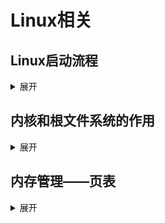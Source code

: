 <!-- ## 
<details>
    <summary>展开</summary>

</details> -->

# Linux相关

## Linux启动流程
<details>
    <summary>展开</summary>

### Linux与rtos启动阶段对比

---

### 启动流程阶段对比

| 阶段 | Linux 开发板 (复杂应用处理器，如 ARM Cortex-A) | RTOS 开发板 (通常为微控制器，如 ARM Cortex-M, ESP32, RISC-V) |
| :--- | :--- | :--- |
| **1. 上电复位** | 相同。CPU从预定的复位向量地址开始执行代码（通常是芯片内部的Boot ROM）。 | 相同。 |
| **2. 第一阶段 Bootloader (ROM Code)** | **相同。** 芯片内置的ROM程序初始化最基本的环境（如时钟、CPU模式），并尝试从外部存储（如SD卡、eMMC）加载第二阶段的Bootloader。 | **通常更简单。** ROM代码可能直接尝试从Flash加载用户程序，或者将控制权交给一个非常小的初阶Bootloader。 |
| **3. Bootloader (第二阶段)** | **极其复杂和关键。** 通常是**U-Boot**。它要：<br> - 初始化DRAM（Linux运行必需）<br> - 初始化更多外设（网络、USB、显示等）<br> - 从存储设备加载**Linux内核镜像（zImage**）和**设备树二进制文件（DTB**）到内存<br> - 设置启动参数（`bootargs`），并最终跳转到内核执行 | **非常简单或不存在。** 通常是一个极简的Bootloader，或者直接没有这个阶段。主程序（RTOS镜像）直接被ROM代码加载并执行。其主要任务就是初始化硬件，然后启动调度器。 |
| **4. 加载内核与传递参数** | **关键步骤。** Bootloader将控制权、设备树地址和启动参数（`bootargs`）传递给Linux内核。内核依赖这些信息来了解硬件布局。 | **不适用。** RTOS内核通常已经和应用程序**编译链接成一个单一的二进制镜像文件**。没有“加载”和“传递参数”的概念。硬件信息直接写在代码里（通过宏定义或寄存器操作）。 |
| **5. 内核初始化** | **非常庞大和漫长。** Linux内核会：<br> - 解压缩自己（如果是压缩内核）<br> - 初始化自身子系统（内存管理、进程调度、虚拟文件系统VFS、网络栈等）<br> - **解析设备树（DTB）** 来动态识别硬件，并加载相应的驱动程序<br> - 最后，挂载根文件系统（rootfs） | **极其快速和精简。** RTOS内核初始化：<br> - 初始化任务/进程控制块<br> - 初始化内核对象（信号量、消息队列、定时器等）<br> - **初始化硬件驱动**（这些驱动代码通常是应用程序的一部分，直接调用）<br> - **启动任务调度器** |
| **6. 用户空间初始化** | **存在。** 内核启动第一个用户空间进程 `init`（通常是 systemd 或 busybox init）。<br> - `init` 根据配置文件启动各种系统服务（网络、日志、蓝牙等）。<br> - 最终会启动登录shell或指定的图形界面/应用程序。 | **不存在。** 没有“用户空间”和“内核空间”的隔离概念。在调度器启动后，**之前创建好的多个任务（Tasks）就开始并发运行了**。这些任务既包含应用程序逻辑，也直接包含硬件操作。 |
| **7. 运行应用程序** | 应用程序作为系统服务或由用户手动启动，运行在资源丰富、受保护的用户空间中。 | 应用程序就是与RTOS内核编译在一起的任务，直接运行，享有对硬件的完全访问权限。 |


在深入细节之前，我们先通过一个表格来梳理一下这四个核心阶段的整体脉络：

| 阶段 | 主要任务 | 核心动作 | 关键代码/组件 |
| :--- | :--- | :--- | :--- |
| **3. Bootloader加载内核** | 将内核映像和设备树从存储设备加载到内存，并为内核设置启动参数。 | 1. 加载内核映像 (zImage/uImage)<br>2. 加载设备树 (DTB)<br>3. 设置启动参数 (`bootargs`)<br>4. 跳转到内核入口点 | U-Boot：`bootm`, `bootz` 命令 |
| **4. 内核初始化** | 解压内核、初始化核心子系统、解析设备树、驱动初始化，最终尝试挂载根文件系统。 | 1. 架构相关初始化 (`start_kernel`)<br>2. 子系统初始化 (内存管理、调度器、中断等)<br>3. 驱动早期初始化 (`do_initcalls`)<br>4. 挂载根文件系统 | `start_kernel()` (init/main.c)<br>`setup_arch`<br>`rest_init` |
| **5. 挂载根文件系统** | 将根文件系统挂载到“/”目录，这是内核切换到用户空间的基石。 | 1. 识别根文件系统类型和位置<br>2. 执行挂载操作 | `mount_root` |
| **6. 用户空间初始化** | 启动第一个用户空间进程(`init`)，由其加载系统服务和应用，完成整个启动过程。 | 1. 内核启动 `init` 进程<br>2. `init` 进程执行初始化脚本和服务 | `/sbin/init` (如 systemd, sysvinit) |

---

### 第三阶段：Bootloader加载内核

Bootloader（以最常见的U-Boot为例）在完成硬件初始化后，其最终使命是加载并启动Linux内核。这个过程主要包括：

1.  **加载内核映像 (zImage/uImage)**：U-Boot会从存储设备（如eMMC, SD卡, NAND Flash）上将内核映像文件读取到内存的特定地址（例如ARM架构上常见的`0x30008000`）。U-Boot的命令`bootm`或`bootz`专门用于处理这种加载和启动过程。
2.  **加载设备树 (DTB)**：设备树二进制文件（`.dtb`）同样会被加载到内存中的另一个地址。设备树以一种清晰的结构化格式描述了开发板的硬件配置，使得同一个内核镜像可以支持多个硬件平台。
3.  **设置启动参数 (`bootargs`)**：U-Boot通过`bootargs`环境变量向内核传递命令行参数。这些参数至关重要，例如会指明根文件系统的位置（`root=`）、类型（`rootfstype=`）、控制台设备（`console=`）等。
4.  **跳转到内核入口点**：最后，U-Boot通过调用内核的入口函数（例如`theKernel (0, machid, bd->bi_boot_params)`）将控制权彻底移交给内核，并传递机器ID和设备树在内存中的地址等参数。

### 第四阶段：内核初始化 - 从`start_kernel`到`rest_init`

当内核获得控制权后，首先会进行与体系结构高度相关的汇编代码初始化（如设置页表、启用MMU），随后便跳转到C语言编写的通用内核入口点——`start_kernel`函数（位于`init/main.c`）。

`start_kernel`是Linux内核初始化的核心，它初始化了几乎所有内核子系统：

```c
asmlinkage __visible void __init start_kernel(void)
{
    ...
    set_task_stack_end_magic(&init_task); /* 初始化0号进程(init_task) */
    smp_setup_processor_id();              /* 设置处理器ID */
    boot_cpu_init();                       /* 激活Boot CPU */
    page_address_init();                   /* 页地址初始化 */
    pr_notice("%s", linux_banner);         /* 打印Linux版本信息 */
    setup_arch(&command_line);             /* 架构相关设置，解析设备树！ */
    ...
    mm_init();                             /* 内存管理初始化 */
    sched_init();                          /* 调度器初始化 */
    init_IRQ();                            /* 中断初始化 */
    tick_init();                           /* 时钟 tick 初始化 */
    init_timers();                         /* 定时器初始化 */
    ...
    vfs_caches_init();                     /* 虚拟文件系统(VFS)缓存初始化 */
    rest_init();                           /* 继续剩下的初始化工作 */
}
```


在`setup_arch`函数中，内核会**解析U-Boot传递过来的设备树（DTB）**，根据其中的信息来初始化平台硬件。

`start_kernel`的最后调用了`rest_init()`，这个函数完成了内核初始化的临门一脚：

```c
static noinline void __init_refok rest_init(void)
{
    /* 创建kernel_init线程（PID=1）和kthreadd线程（PID=2） */
    pid = kernel_thread(kernel_init, NULL, CLONE_FS);
    pid = kernel_thread(kthreadd, NULL, CLONE_FS | CLONE_FILES);
    ...
    cpu_startup_entry(CPUHP_ONLINE); /* 最终调用idle进程(PID=0) */
}
```


*   `kernel_init`线程：这就是未来的**用户空间进程`init`的前身**。
*   `kthreadd`线程：**内核守护进程**，负责调度和管理所有其他的内核线程。

`kernel_init`函数会继续执行（在`kernel_init_freeable`阶段），调用`do_basic_setup`：
```c
static int __ref kernel_init(void *unused)
{
    ...
    kernel_init_freeable(); /* 完成内核可用的初始化 */
    ...
    /* 尝试执行用户空间的init程序 */
    if (execute_command) {
        run_init_process(execute_command);
    }
    ...
}
```
`do_basic_setup`函数中包含了**驱动程序的初始化**：
```c
static void __init do_basic_setup(void)
{
    ...
    do_initcalls(); /* 调用所有编译进内核的模块的初始化函数 */
}
```

`do_initcalls()`会按等级依次调用所有通过`module_init`或`__initcall`宏注册的驱动和子系统初始化函数，这使得内核能够检测和初始化系统中的各种硬件设备。

### 第五阶段：挂载根文件系统

内核初始化到最后，`kernel_init`线程会尝试**挂载根文件系统**：
```c
static int __ref kernel_init(void *unused)
{
    ...
    /* 需要先挂载根文件系统，才能找到用户空间的init程序 */
    prepare_namespace();
    ...
}
```
在`prepare_namespace`函数中，会调用`mount_root`来实际执行挂载操作。根文件系统的位置和类型是由U-Boot传递的`bootargs`中的`root=`参数指定的，例如`root=/dev/mmcblk0p2 rootfstype=ext4`。

### 第六阶段：用户空间初始化

一旦根文件系统挂载成功，内核就可以找到并执行用户空间的第一个程序了：

```c
static int __ref kernel_init(void *unused)
{
    ...
    /* 如果命令行指定了init程序，则执行它 */
    if (execute_command) {
        if (!run_init_process(execute_command))
            return 0;
        pr_err("Failed to execute %s (error %d). Attempting defaults...\n",
               execute_command, ret);
    }
 
    /* 尝试执行默认的init程序序列 */
    run_init_process("/sbin/init");
    run_init_process("/etc/init");
    run_init_process("/bin/init");
    run_init_process("/bin/sh");
 
    panic("No working init found. Try passing init= option to kernel. "
          "See Linux Documentation/init.txt for guidance.");
}
```


`run_init_process`函数会使用`execve`系统调用执行指定的程序。这个程序（通常是`/sbin/init`，例如**systemd**或**sysvinit**）随后会**读取配置文件**（如`/etc/inittab`或`/etc/systemd/system/`下的单元），**启动系统服务**（如网络、日志）、**生成登录终端**或**启动图形界面**，最终让用户可以使用系统。

至此，Linux开发板完成了从底层硬件到上层应用的完整启动过程。

---

### 总结

Linux开发板的启动流程是一个环环相扣的精密过程：
*   **Bootloader**（如U-Boot）是“引导员”，负责准备好硬件环境，并将内核和设备树“请”到内存中。
*   **内核**自身则是“总建筑师”，从`start_kernel`开始，一步步初始化各种核心子系统，解析设备树来了解硬件布局，加载驱动程序，最终挂载根文件系统并为用户空间搭建好舞台。
*   **根文件系统**是舞台上的一切布景和道具，没有它，内核这个建筑师也无法让演员表演。
*   最后的**用户空间初始化**（`init`进程）则是“导演和演员”登场，它们根据脚本（配置文件）表演，最终呈现给用户一个功能完整的操作系统。

希望这次的讲解，配合源码分析，能让你对Linux开发板的启动过程有更深刻的理解。
</details>

## 内核和根文件系统的作用
<details>
    <summary>展开</summary>


*   **内核镜像 (Kernel Image)**：负责管理最基础的硬件资源，并提供一个最基本的运行环境。
*   **根文件系统 (Root Filesystem)**：包含了系统运行所需的所有文件、配置、工具和应用程序。

---

### 一、内核镜像 (Kernel Image) 的作用

内核镜像是操作系统最核心的部分，它是一个经过编译的、可执行的二进制文件（如 `vmlinuz` 或 `zImage`）。它的作用完全是**基础性的、底层的**。

**1. 硬件抽象与管理 (Hardware Abstraction)**
    *   **驱动管理：** 包含了所有硬件设备的驱动程序（或驱动加载机制），直接与CPU、内存、硬盘、网络、显示器等硬件交互。它让上层软件无需关心硬件的具体细节。
    *   **资源访问：** 提供统一的接口（如系统调用 `syscall`) 让应用程序可以安全地访问硬件资源。

**2. 核心资源管理 (Core Resource Management)**
    *   **内存管理 (Memory Management):** 负责分配和回收物理内存和虚拟内存，为每个进程提供独立的地址空间。
    *   **进程调度 (Process Scheduling):** 决定哪个进程在什么时候使用CPU，确保系统资源被合理、高效地利用。
    *   **文件系统支持 (Filesystem Support):** 内核本身包含了多种文件系统（如ext4, Btrfs, FAT）的驱动，使其能够从存储设备上**识别和挂载**根文件系统。

**3. 安全与隔离 (Security & Isolation)**
    *   在内核的管控下，一个进程无法直接访问另一个进程的内存空间，也无法直接操作硬件，从而保证了系统的稳定性和安全性。

**总结：内核的作用是“打好地基，建好框架”。它让硬件变得可用、可控，并为上层软件的运行提供了一个安全、稳定的底层环境。** 当你启动一个只有内核而没有根文件系统的系统时，你通常只会看到内核的日志输出，然后系统就会因为找不到 `init` 程序而**内核恐慌 (Kernel Panic)**。

---

### 二、根文件系统 (Root Filesystem) 的作用

根文件系统是存储在磁盘（或其他介质）上的一个**文件目录结构**，它以根目录 `/` 为起点。它的作用是**提供内容、配置和环境**。

**1. 容纳操作系统必备文件**
    *   **初始化程序 (init):** 这是内核启动后执行的**第一个用户空间程序**（通常是 `/sbin/init`，如 `systemd` 或 `sysvinit`）。它是所有进程的父进程，负责启动所有系统服务和管理运行级别。**没有它，内核就无法启动用户空间。**
    *   **系统工具 (Utilities):** 包含 `ls`, `cp`, `mkdir`, `vi` 等所有常用的命令行工具，通常存放在 `/bin`, `/sbin`, `/usr/bin` 等目录。
    *   **系统库 (Libraries):** 如 GNU C 库 (`glibc`)，存放在 `/lib` 目录。几乎所有应用程序都依赖这些库来运行。
    *   **配置文件 (Configuration):** 系统的全局配置，如网络配置、服务启动配置等，存放在 `/etc` 目录。
    *   **设备节点 (Device Nodes):** 在 `/dev` 目录下的特殊文件，是应用程序与硬件设备通信的接口。

**2. 提供用户环境**
    *   **Shell:** 如 `bash` 或 `sh`，为用户提供交互式的命令输入界面。
    *   **用户应用程序:** 用户需要运行的各种程序，如 Web 服务器、文本编辑器、编译器等。

**3. 提供运行时空间**
    *   **临时文件:** `/tmp` 目录。
    *   **系统运行时信息:** `/proc` 和 `/sys` 是内核提供的虚拟文件系统，它们被挂载到根文件系统上，用于查看和配置系统内核参数。
    *   **日志文件:** `/var/log` 目录存放系统日志。

**总结：根文件系统的作用是“填充内容，提供服务”。它包含了让系统变得有用、可用、可配置的所有文件和程序。**

---

### 三、两者如何协同工作？—— 以启动过程为例

1.  **Bootloader运行：** 硬件上电后，Bootloader（如U-Boot）初始化硬件，并将**内核镜像**从存储设备加载到内存中，然后跳转到内核入口点执行。
2.  **内核初始化：** **内核镜像**开始运行，解压自身，初始化硬件驱动，建立内存管理和进程调度体系。
3.  **挂载根文件系统：** 内核根据启动参数（如 `root=/dev/mmcblk0p2`）找到**根文件系统**所在的分区，并加载对应的文件系统驱动，将其**挂载**到根目录 `/` 下。这是连接内核和根文件系统的关键一步。
4.  **启动init进程：** 内核尝试在根文件系统中找到并执行第一个用户空间程序 `/sbin/init`。
5.  **系统初始化：** `init` 程序开始工作，它根据根文件系统 `/etc` 目录下的配置文件，启动各种系统服务（如网络、日志）。
6.  **提供用户界面：** `init` 最终启动登录服务（`getty`），在终端上显示 `login:` 提示符。用户登录后，系统会启动Shell（如 `bash`），整个系统就准备就绪了。

</details>

## 内存管理——页表
<details>
    <summary>展开</summary>

### 一、MMU与页表 

在 Linux 系统中，**MMU（Memory Management Unit，内存管理单元）** 和 **页表（Page Table）** 是实现虚拟内存管理的核心组件，主要用于完成虚拟地址到物理地址的转换、内存访问权限控制以及物理内存的高效管理。以下从核心概念、工作机制和 Linux 中的具体实现三个层面展开说明。

### MMU（内存管理单元）
MMU 是 CPU 内部的一个硬件模块（通常集成在 CPU 芯片组中），其核心功能是**将进程使用的虚拟地址（Virtual Address, VA）转换为物理内存中的实际地址（Physical Address, PA）**，并在此过程中实现内存访问的安全控制。


#### 1.1. MMU 的核心职责
- **地址转换**：这是 MMU 最基本的功能。进程看到的虚拟地址是连续的逻辑空间，但实际物理内存可能是离散的。MMU 通过页表将虚拟地址映射到物理地址，使得每个进程拥有独立的虚拟地址空间。
- **内存保护**：通过页表项（Page Table Entry, PTE）中的权限位（如读/写/执行、用户态/内核态访问权限），限制进程对特定内存区域的操作（例如禁止用户态进程直接访问内核空间）。
- **缺页中断触发**：当进程访问的虚拟地址未映射到物理内存（即页表项标记为“不存在”）时，MMU 会触发**缺页中断（Page Fault）**，通知操作系统将所需页面从磁盘（如交换分区或文件）加载到物理内存，并更新页表。
- **TLB 管理**：MMU 内部包含 TLB（Translation Lookaside Buffer，转换后援缓冲器），用于缓存最近使用的页表项（PTE），避免每次地址转换都遍历多级页表，提升转换效率。


### 2.1、页表（Page Table）：虚拟地址到物理地址的“地图”
页表是一种**层级化的树状数据结构**，用于存储虚拟地址到物理地址的映射关系。由于现代操作系统支持的虚拟地址空间极大（如 x86_64 是 48 位或 57 位），无法用单一张表存储所有映射，因此采用**多级页表（Multi-Level Page Table）**设计，通过分层索引逐步定位到最终的物理页框。


#### 1. 页表的核心组成：页表项（PTE）
页表的每一级由多个**页表项（PTE）**组成，每个 PTE 记录了虚拟页（Virtual Page）到物理页框（Physical Page Frame）的映射信息，以及内存访问的控制位。典型的 PTE 包含以下字段：
- **物理页框号（PFN, Page Frame Number）**：核心字段，记录虚拟页对应的物理页框编号（即物理地址的高位部分）。
- **有效位（Present Bit）**：标记该页是否存在于物理内存中（1 表示存在，0 表示不存在，需从磁盘加载）。
- **权限位（Access Permissions）**：包括读（R）、写（W）、执行（X）权限，以及用户态（User）/内核态（Kernel）访问权限（例如 `RW-` 表示用户态可读可写，内核态只读）。
- **脏位（Dirty Bit）**：标记该物理页是否被修改过（1 表示已修改，换出时需写回磁盘；0 表示未修改，换出时无需写回）。
- **访问位（Accessed Bit）**：标记该页是否被访问过（用于页面置换算法统计热点页）。
- **其他标志**：如全局页（Global Bit，标记是否为全局页，换出时不失效）、PAT（Page Attribute Table，内存类型控制）等。


#### 2. 多级页表的结构（以 x86_64 为例）
x86_64 架构采用**四级页表**（4-Level Page Table），虚拟地址被划分为 5 个部分（其中 1 位保留），各级页表的作用如下：

| 虚拟地址分段       | 长度（位） | 描述                                   |
|--------------------|------------|----------------------------------------|
| PML4 索引（PGD）   | 9          | 顶级页表（Page Global Directory）索引  |
| PDP 索引（PUD）    | 9          | 第二级页表（Page Upper Directory）索引 |
| PD 索引（PMD）     | 9          | 第三级页表（Page Middle Directory）索引|
| PT 索引（PT）      | 9          | 第四级页表（Page Table）索引           |
| 页内偏移（Offset） | 12         | 物理页框内的字节偏移（4KB 页大小）     |

**地址转换流程**：  
CPU 发出虚拟地址后，MMU 按以下步骤转换：
1. 从 CR3 寄存器获取顶级页表（PGD）的物理地址；
2. 用虚拟地址的 PML4 索引（9 位）查找 PGD，得到 PUD 页表的物理地址；
3. 用 PDP 索引（9 位）查找 PUD，得到 PMD 页表的物理地址；
4. 用 PD 索引（9 位）查找 PMD，得到 PT 页表的物理地址；
5. 用 PT 索引（9 位）查找 PT，得到目标页表项（PTE），从中提取物理页框号（PFN）；
6. 结合页内偏移（12 位），组合成最终的物理地址（PFN × 4KB + Offset）。


#### 3. 页表的层级优势
多级页表的设计相比单一级别的线性页表，显著节省了内存：
- **稀疏映射支持**：仅需为实际使用的虚拟地址空间分配页表（未使用的虚拟页无需分配下级页表）。
- **按需加载**：仅当进程访问某段虚拟地址时，才分配对应的页表（延迟分配）。
- **内存效率**：例如，x86_64 进程的 48 位虚拟地址空间若全部映射，单一级别页表需要 $2^{48}/2^{12} = 2^{36}$ 个页表项（约 687 亿），而四级页表仅需 $2^9 \times 2^9 \times 2^9 \times 2^9 = 2^{36}$ 个页表项，但实际中大部分进程仅使用少量虚拟内存，因此下级页表不会全部分配。


### 3.1、Linux 中的 MMU 与页表管理
Linux 内核通过抽象层屏蔽了不同架构（x86、ARM、RISC-V 等）的页表差异，提供统一的虚拟内存管理接口。以下是 Linux 中与 MMU/页表相关的关键机制：


#### 1. 进程虚拟地址空间与页表
每个用户进程拥有独立的虚拟地址空间（如 x86_64 是 128TB 用户空间 + 128TB 内核空间），由 `struct mm_struct` 结构描述。`mm_struct` 包含页表的根指针（如 x86_64 中的 `pgd` 字段，指向顶级页表 PGD 的物理地址），以及虚拟内存区域（`vm_area_struct`）的列表（记录进程哪些虚拟地址范围被映射、权限等）。


#### 2. 内核页表与用户页表
- **用户页表**：每个进程的用户空间页表由 `mm_struct` 管理，包含用户态代码、数据、堆、栈等区域的映射。
- **内核页表**：所有进程共享内核空间的页表（内核态虚拟地址映射到物理内存），通过 `init_mm` 全局变量指向内核页表的根。当进程切换到内核态时，MMU 自动切换到内核页表（通过修改 CR3 或类似寄存器）。


#### 3. 页表的创建与销毁
- **进程创建**：通过 `fork()` 创建子进程时，子进程共享父进程的页表（写时复制，Copy-On-Write, COW），仅在修改页表项时复制新的页表。
- **进程退出**：释放进程的所有页表及关联的物理内存页。
- **内存映射**：通过 `mmap()` 系统调用为用户空间分配虚拟内存时，内核会分配物理页框（或从交换区加载），并更新页表建立映射。


#### 4. 缺页中断处理
当进程访问的虚拟地址未映射（PTE 的有效位为 0）时，MMU 触发缺页中断，内核执行以下步骤：
1. 检查虚拟地址是否合法（是否在进程的 `vm_area_struct` 列表中），非法则终止进程（段错误）。
2. 若合法，分配一个空闲的物理页框（可能从伙伴系统或交换区获取）。
3. 将磁盘中对应的数据（如文件内容或匿名页的零页）加载到物理页框。
4. 更新页表项（设置 PTE 的有效位、PFN、权限等）。
5. 刷新 TLB（或通过标记使旧条目失效），重新执行引发缺页的指令。


#### 5. 优化技术：大页（HugePages）
传统 4KB 页的小页表会导致多级页表层级过多（如 x86_64 四级页表），增加 TLB 未命中概率。Linux 支持**大页（HugePages）**（如 2MB、1GB），通过减少页表层级（例如 1GB 大页仅需两级页表）来提升 TLB 覆盖率，降低地址转换开销。大页通常用于数据库、高性能计算等内存密集型场景。

### 二、页表的软硬件实现

### 2.1、硬件层面的核心支持
硬件（尤其是 CPU 中的 MMU 单元）为页表管理提供了关键的物理机制，这些机制是操作系统实现虚拟内存的基础。


#### 1. **MMU 的地址转换硬件逻辑**
MMU 是页表管理的核心硬件，其内部集成了**地址转换电路**，负责自动解析虚拟地址并遍历页表。具体包括：
- **多级页表遍历**：MMU 根据虚拟地址的分段（如 x86_64 的 PML4/PDP/PD/PT 索引），逐级查找页表项（PTE）。这一过程由硬件电路自动完成，无需软件干预。例如，当进程访问虚拟地址 `0xffff800012345678` 时，MMU 会自动提取各级索引（9/9/9/9 位），并从 CR3 寄存器获取 PGD 地址，依次查找各级页表，最终定位到 PTE。
- **有效位检查**：MMU 在遍历页表时会检查每一级 PTE 的“有效位（Present Bit）”。若某一级 PTE 的有效位为 0（表示该页未加载到物理内存），MMU 会立即触发**缺页中断（Page Fault）**，暂停当前进程执行，交由内核处理。
- **权限验证**：MMU 同时检查 PTE 中的权限位（如读/写/执行、用户态/内核态权限）。若进程尝试越权访问（例如用户态进程写入内核空间），MMU 会触发**访问错误中断（Segmentation Fault）**，终止非法操作。


#### 2. **TLB（转换后援缓冲器）的硬件缓存**
TLB 是 MMU 内部的硬件缓存，用于存储最近使用的页表项（PTE），避免每次地址转换都遍历多级页表（否则每次转换需要 4~5 次内存访问，效率极低）。TLB 的硬件特性包括：
- **高速缓存**：TLB 通常由多组（Set）的高速存储单元组成，支持并行查找（如全相联、组相联或直接映射）。现代 CPU 的 TLB 容量可达数百项（如 x86_64 的 TLB 支持 64~512 项），覆盖大部分高频访问的虚拟页。
- **硬件替换策略**：当 TLB 满时，硬件会根据预设的策略（如 LRU，最近最少使用）自动淘汰旧条目，无需软件干预。部分架构（如 ARM）支持硬件管理的“大页 TLB”（HugeTLB），专门缓存大页（2MB/1GB）的页表项，减少 TLB 未命中。
- **TLB 刷新与失效**：当页表项被修改（如 PTE 的 PFN 或权限位更新）时，内核需要通知 MMU 使 TLB 中对应的旧条目失效（TLB Shootdown）。部分架构（如 x86）支持硬件级的 TLB 失效指令（如 `INVLPG`），可快速清除指定虚拟页的 TLB 条目；复杂场景（如多核系统）则需要软件协调（如通过 IPI 中断通知其他核心刷新 TLB）。


#### 3. **缺页中断的硬件触发**
MMU 检测到虚拟页未映射（有效位为 0）或越权访问时，会通过硬件信号触发**缺页中断**（或异常）。这一中断是 CPU 硬件层面的强制机制，直接打断当前进程的执行，将控制权转移到内核的缺页处理函数（如 Linux 的 `handle_page_fault`）。硬件确保了中断的实时性和不可屏蔽性（除非中断被显式禁用）。


### 2.2、软件层面的管理与优化
尽管硬件提供了基础能力，但页表的具体管理（如页表的构建、维护、状态同步）完全由操作系统内核通过软件实现。

#### 1. **页表的逻辑构建与维护**
内核需要为每个进程维护页表的层级结构（如 x86_64 的四级页表），并通过 `mm_struct` 结构管理这些页表的根指针（如 `pgd` 寄存器指向的 PGD 页表物理地址）。具体操作包括：
- **进程创建时的页表初始化**：当通过 `fork()` 创建子进程时，内核会复制父进程的页表（写时复制，COW），仅在子进程修改页表项时分配新的物理页框并更新 PTE。这一过程需要软件精确管理页表的引用计数和共享状态。
- **内存映射（`mmap`）的页表更新**：当进程调用 `mmap()` 映射文件或匿名内存时，内核需要分配物理页框（或从交换区加载数据），并在页表中创建对应的 PTE（设置有效位、PFN、权限等）。对于大页映射，内核会跳过部分中间页表层级（如直接在 PUD 或 PMD 层级设置大页 PTE），减少页表项数量。
- **页表的销毁与回收**：当进程退出或释放内存时，内核需要递归遍历页表，释放所有不再使用的物理页框，并回收页表本身的内存（页表本身也占用物理内存，需及时释放以避免内存泄漏）。


#### 2. **TLB 的软件协同管理**
虽然 TLB 的缓存和替换由硬件自动完成，但内核需要通过软件操作确保 TLB 与页表的一致性：
- **TLB 刷新**：当页表项被修改（如 PTE 的 PFN 更新）或进程切换时（需要切换到新进程的内核页表），内核需要主动刷新 TLB 中的旧条目。例如，x86 架构使用 `INVLPG` 指令清除单个虚拟页的 TLB 条目；多核系统中，内核可能通过“TLB 拍”（TLB Shootdown）机制通知所有核心刷新相关 TLB 条目。
- **大页的软件支持**：内核需要识别应用程序的大页需求（如通过 `mmap(MAP_HUGETLB)`），并在页表中直接设置大页 PTE（跳过中间层级）。同时，内核需管理大页的物理内存池（如通过 `hugetlbfs` 文件系统），确保大页页框的分配和释放与页表同步。


#### 3. **缺页中断的软件处理逻辑**
缺页中断的触发由硬件完成，但具体的处理逻辑（如加载数据、更新页表）完全由内核软件实现。典型步骤包括：
- **中断向量跳转**：CPU 检测到缺页中断后，根据中断向量表跳转到内核的缺页处理函数（如 Linux 的 `entry_64.S` 中的中断入口）。
- **地址合法性检查**：内核检查触发缺页的虚拟地址是否属于进程的合法虚拟地址空间（通过 `vm_area_struct` 列表）。若非法（如访问未映射的堆外内存），则触发段错误（`SIGSEGV`）终止进程。
- **物理页分配与加载**：若地址合法，内核从伙伴系统（Buddy System）分配空闲物理页框，或从交换区（Swap）读取对应的页面数据（若页面已被换出）。对于文件映射（如 `mmap` 一个磁盘文件），内核需要从文件系统中读取对应偏移的数据到物理页框。
- **页表更新与 TLB 刷新**：内核将物理页框号（PFN）写入 PTE，设置有效位、权限位等标志，并更新 TLB（或使旧 TLB 条目失效）。
- **重新执行指令**：缺页处理完成后，CPU 恢复被中断的进程，重新执行引发缺页的指令（此时 MMU 已能正确转换地址）。




### 三、硬件与软件的协作边界
---

### 3.1、Linux内存管理的核心机制（软件逻辑）

Linux内存管理的设计目标是高效、安全地抽象和管理内存，其核心思想是**虚拟内存**。

#### 1. 虚拟内存 (Virtual Memory)
这是所有现代操作系统内存管理的基石。
*   **是什么：** 每个进程都认为自己独享整个CPU的地址空间（例如，在32位系统上是4GB的线性空间）。这个空间是虚拟的，并非物理内存的真实映射。
*   **为什么：**
    *   **安全性：** 进程无法直接访问物理内存，更无法访问其他进程的内存空间。一个进程的崩溃不会影响整个系统。
    *   **简化编程：** 程序员无需关心物理内存的布局和分配细节。
    *   **超额使用：** 所有进程的虚拟内存总和可以远远超过实际的物理内存大小。

#### 2. 分页 (Paging) 和页表 (Page Table)
虚拟内存如何映射到物理内存？答案是通过**分页**机制。
*   **内存划分：** 虚拟内存和物理内存都被划分为固定大小的块，称为**页** (Page)。典型的页大小是4KB。
*   **页表 (Page Table)：** 一个类似于“地图”的数据结构，由内核为每个进程单独维护。它存储了**虚拟页**到**物理页帧** (Page Frame) 的映射关系。
*   **地址转换：** 当进程访问一个虚拟地址时，CPU中的**内存管理单元 (MMU)** 会自动查询页表，将其转换为真实的物理地址。这个过程对进程是完全透明的。

#### 3. 主要组件与功能
Linux内核通过一系列组件协同工作来管理内存：

*   **伙伴系统 (Buddy System)：**
    *   **职责：** 负责管理**物理内存页帧的分配和释放**，解决外部碎片问题。
    *   **原理：** 将空闲物理页分组为11个（`2^0` 到 `2^10`）不同大小的“块链表”。例如，请求4KB（一页）就分配一个`2^0`的块；请求8KB（两页）就分配一个`2^1`的块。如果当前没有合适大小的块，它会将一个更大的块对半“分裂”，直到得到所需大小。释放时，它会检查“伙伴”块是否空闲，如果是就“合并”成更大的块。

*   **Slab分配器 / SLUB分配器：**
    *   **职责：** 在伙伴系统之上，负责管理**内核中小对象的分配**（如`task_struct`, `inode`等），解决内部碎片问题。
    *   **为什么：** 内核频繁地创建和销毁许多小型数据结构。如果每次都向伙伴系统申请一整个页（4KB）来存放一个几百字节的对象，会造成巨大浪费。
    *   **原理：** 从伙伴系统获得完整的页，然后将其划分为多个更小的、大小固定的对象池（例如专门存放`task_struct`的池）。当内核需要分配一个小对象时，直接从对应的池中获取，释放时也回收到池中。SLUB是Slab的最新演进，更简化、高效。

*   **页面缓存 (Page Cache)**
    *   **职责：** 将磁盘上的文件数据缓存到物理内存中，极大加速磁盘I/O。
    *   **原理：** 当读取文件时，内核将文件内容读取到物理页中，并建立映射。下次再读取相同内容时，直接从内存返回，无需访问慢速的磁盘。写入文件时，数据也先写入页面缓存，再由后台线程（如`pdflush`）异步刷回磁盘。

*   **交换 (Swapping)**
    *   **职责：** 当物理内存不足时，将**不活跃的物理页**中的数据写入到专用的**交换空间**（Swap Space，通常是磁盘上的一个分区或文件），从而腾出物理内存供急需的进程使用。当需要再次访问被换出的页时，再将其从交换空间读回内存。
    *   **这是实现虚拟内存“超额使用”的关键。**

*   **内存耗尽管理 (OOM Killer)**
    *   **职责：** 当系统内存严重不足，连回收和交换都无法满足请求时，内核会选择一个（通常是占用内存最多且非关键的）进程将其杀死，从而释放其占用的所有内存，挽救系统。

*   **按需分页 (Demand Paging)**
    *   **原理：** 可执行程序并不是一开始就被全部加载到内存中，而是先加载一部分指令（如`main`函数），当执行到需要新代码或数据时，产生**缺页异常**，再由内核按需将所需的页从磁盘加载到内存。

---

### 3.2、Linux如何与硬件合作

Linux内存管理的所有软件机制，都严重依赖底层硬件的支持才能实现。最重要的硬件组件是**内存管理单元 (MMU)**。

#### 1. 内存管理单元 (MMU) - 核心硬件
MMU是CPU中的一个专用硬件单元，它的核心职责就是**进行虚拟地址到物理地址的转换**。

其工作流程与Linux的协作如下：
1.  **内核设置页表：** Linux内核为每个进程创建并维护一套页表。这套页表定义了该进程的虚拟地址空间映射。
2.  **告知硬件：** 当某个进程被调度运行时，内核会将指向该进程页表的指针（`cr3`寄存器，在x86架构中）加载到CPU的特定寄存器中。这相当于告诉MMU：“现在请使用这套地图来翻译地址”。
3.  **CPU发出虚拟地址：** 进程中的一条指令（如`mov (eax), ebx`）试图访问一个虚拟地址。
4.  **MMU查询页表：** MMU接收到这个虚拟地址，自动将其分解为页号（Page Number）和页内偏移（Page Offset）。它使用页号作为索引，去查询当前活动的页表，找到对应的物理页帧号。
5.  **地址转换完成：** MMU将找到的**物理页帧号**和原始的**页内偏移**组合起来，得到最终的**物理地址**。
6.  **访问物理内存：** CPU使用这个物理地址去访问内存控制器，从而读写真正的物理内存。

**如果MMU在页表中找不到有效的映射怎么办？**
它会触发一个**缺页异常** (Page Fault)。CPU会中断当前执行流，切换到内核模式，由内核的**缺页异常处理程序**来处理这个异常。

*   **情况一（主要情况）：** 页面是有效的（例如在交换空间或磁盘上的可执行文件里）。内核会：
    a. 从交换空间或磁盘文件里将所需数据加载到一个物理页帧中。
    b. 更新页表，建立虚拟地址到该物理页帧的新映射。
    c. 重新执行引发异常的那条指令，此时MMU就能成功转换了。
*   **情况二：** 页面是无效的（例如进程访问了非法地址）。内核会向进程发送一个`SIGSEGV`（段错误）信号，通常会导致进程终止。

#### 2. 翻译后备缓冲器 (TLB) - 加速硬件
页表存储在物理内存中，而内存访问相对较慢。如果每次地址转换都要访问内存，性能会极差。

*   **是什么：** TLB是MMU内部的一个小型、极快的缓存，用于存储最近使用过的虚拟页到物理页帧的映射。
*   **如何工作：** 当MMU需要转换一个虚拟地址时，它首先在TLB中查找。如果找到（称为TLB命中），转换立即完成，无需访问内存中的页表。只有在TLB未命中时，MMU才需要去慢速的内存中遍历页表，并在找到后将该映射缓存到TLB中。
*   **内核的角色：** 当内核修改了页表（例如处理缺页异常后，或进行进程切换时），它需要负责**刷新**当前CPU的TLB中对应的陈旧条目，以确保地址转换的准确性。这是通过特定的CPU指令（如`invlpg`）来完成的。

#### 3. 缓存 (Cache) - 内存的缓存
虽然TLB是页表的缓存，但CPU缓存（L1, L2, L3）是**物理内存数据的缓存**。内存管理子系统在设计时必须要考虑到缓存的一致性（Cache Coherency）问题。

### 总结

Linux内存管理是一个分层、协作的庞大体系：

1.  **软件层面：** 通过**虚拟内存、分页、伙伴系统、Slab分配器**等机制，为进程提供安全、透明的内存视图，并高效地管理物理内存资源。
2.  **硬件层面：** 严重依赖**MMU**来执行实际的地址转换，依赖**TLB**来加速这一过程。
3.  **软硬协作：** 内核负责**设置和维护“地图”**（页表），而硬件（MMU）负责**按图索骥**（地址转换）。当“地图”上没有标记或需要更新时（缺页异常），硬件会中断并通知内核，由内核来处理异常、更新地图，然后让硬件继续工作。

这种精妙的协作，使得应用程序可以无忧无虑地使用一个巨大、连续、安全的虚拟内存空间，而无需关心背后物理内存的复杂、碎片化的真实情况。


</details>